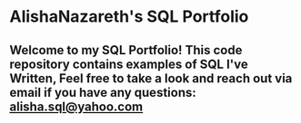 # AlishaNazareth's SQL Portfolio

## Welcome to my SQL Portfolio! This code repository contains examples of SQL I've Written, Feel free to take a look and reach out via email if you have any questions: alisha.sql@yahoo.com
